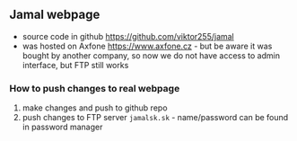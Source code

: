 ## Jamal webpage

- source code in github https://github.com/viktor255/jamal
- was hosted on Axfone https://www.axfone.cz - but be aware it was bought by another company, so now we do not have access to admin interface, but FTP still works

### How to push changes to real webpage
1. make changes and push to github repo
2. push changes to FTP server `jamalsk.sk` - name/password can be found in password manager
